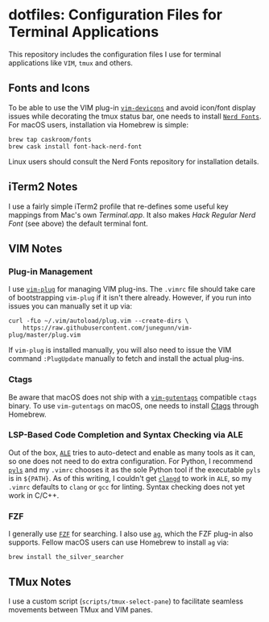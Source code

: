 # dotfiles: Configuration Files for Terminal Applications

This repository includes the configuration files I use for terminal applications like `VIM`, `tmux` and others.

## Fonts and Icons

To be able to use the VIM plug-in [`vim-devicons`](https://github.com/ryanoasis/vim-devicons) and avoid icon/font display issues while decorating the tmux status bar, one needs to install [`Nerd Fonts`](https://github.com/ryanoasis/nerd-fonts). For macOS users, installation via Homebrew is simple:
```
brew tap caskroom/fonts
brew cask install font-hack-nerd-font
```
Linux users should consult the Nerd Fonts repository for installation details.

## iTerm2 Notes

I use a fairly simple iTerm2 profile that re-defines some useful key mappings from Mac's own _Terminal.app_. It also makes _Hack Regular Nerd Font_ (see above) the default terminal font.

## VIM Notes

### Plug-in Management

I use [`vim-plug`](https://github.com/junegunn/vim-plug) for managing VIM plug-ins. The `.vimrc` file should take care of bootstrapping `vim-plug` if it isn't there already. However, if you run into issues you can manually set it up via:
```
curl -fLo ~/.vim/autoload/plug.vim --create-dirs \
    https://raw.githubusercontent.com/junegunn/vim-plug/master/plug.vim
```
If `vim-plug` is installed manually, you will also need to issue the VIM command `:PlugUpdate` manually to fetch and install the actual plug-ins.

### Ctags

Be aware that macOS does not ship with a [`vim-gutentags`](https://github.com/ludovicchabant/vim-gutentags) compatible `ctags` binary. To use `vim-gutentags` on macOS, one needs to install [Ctags](http://ctags.sourceforge.net/) through Homebrew.

### LSP-Based Code Completion and Syntax Checking via ALE

Out of the box, [`ALE`](https://github.com/w0rp/ale) tries to auto-detect and enable as many tools as it can, so one does not need to do extra configuration. For Python, I recommend [`pyls`](https://github.com/palantir/python-language-server) and my `.vimrc` chooses it as the sole Python tool if the executable `pyls` is in `${PATH}`. As of this writing, I couldn't get [`clangd`](https://clang.llvm.org/extra/clangd.html) to work in `ALE`, so my `.vimrc` defaults to `clang` or `gcc` for linting. Syntax checking does not yet work in C/C++.

### FZF

I generally use [`FZF`](https://github.com/junegunn/fzf.vim) for searching. I also use [`ag`](https://github.com/ggreer/the_silver_searcher), which the FZF plug-in also supports. Fellow macOS users can use Homebrew to install `ag` via:
```
brew install the_silver_searcher
```

## TMux Notes

I use a custom script (`scripts/tmux-select-pane`) to facilitate seamless movements between TMux and VIM panes.

